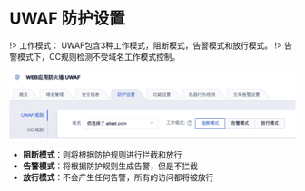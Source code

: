 # UWAF 防护设置
!> 工作模式： UWAF包含3种工作模式，阻断模式，告警模式和放行模式。
!> 告警模式下，CC规则检测不受域名工作模式控制。

![](/images/15971385011345.jpg)

*  **阻断模式**：则将根据防护规则进行拦截和放行
*  **告警模式**：将根据防护规则生成告警，但是不拦截
*  **放行模式**：不会产生任何告警，所有的访问都将被放行
